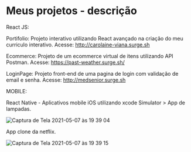 # Meus projetos - descrição

React JS:

Portifolio: 
Projeto interativo utilizando React avançado na criação do meu curriculo interativo.
Acesse: http://carolaine-viana.surge.sh

Ecommerce:
Projeto de um ecommerce virtual de itens utilizando API Postman.
Acesse: https://past-weather.surge.sh/

LoginPage:
Projeto front-end de uma pagina de login com validação de email e senha.
Acesse: http://medsenior.surge.sh

MOBILE:

React Native - Aplicativos mobile iOS utilizando xcode Simulator > 
App de lampadas.

![Captura de Tela 2021-05-07 às 19 39 04](https://user-images.githubusercontent.com/65136543/117515217-f7483c80-af6b-11eb-8850-956e2b9671a5.png)

App clone da netflix.

![Captura de Tela 2021-05-07 às 19 39 15](https://user-images.githubusercontent.com/65136543/117515230-00d1a480-af6c-11eb-9384-802ac9bd4cad.png)

